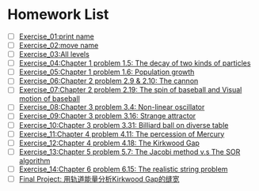 # Homework List
 - [ ] [Exercise_01:print name](https://github.com/yxt20095/computationalphysics_N2015301020095/blob/master/print%20name)<br>
- [ ] [Exercise_02:move name](https://github.com/yxt20095/computationalphysics_N2015301020095/tree/move-name)<br>
- [ ] [Exercise_03:All levels]()<br>
- [ ] [Exercise_04:Chapter 1 problem 1.5: The decay of two kinds of particles]()<br>
- [ ] [Exercise_05:Chapter 1 problem 1.6: Population growth]()<br>
- [ ] [Exercise_06:Chapter 2 problem 2.9 & 2.10: The cannon]()<br>
- [ ] [Exercise_07:Chapter 2 problem 2.19: The spin of baseball and Visual motion of baseball]()<br>
- [ ] [Exercise_08:Chapter 3 problem 3.4: Non-linear oscillator]()<br>
- [ ] [Exercise_09:Chapter 3 problem 3.16: Strange attractor]()<br>
- [ ] [Exercise_10:Chapter 3 problem 3.31: Billiard ball on diverse table]()<br>
- [ ] [Exercise_11:Chapter 4 problem 4.11: The percession of Mercury]()<br>
- [ ] [Exercise_12:Chapter 4 problem 4.18: The Kirkwood Gap]()<br>
- [ ] [Exercise_13:Chapter 5 problem 5.7: The Jacobi method v.s The SOR algorithm]()<br>
- [ ] [Exercise_14:Chapter 6 problem 6.15: The realistic string problem]()<br>
- [ ] [Final Project: 用轨道能量分析Kirkwood Gap的缝宽]()<br>
